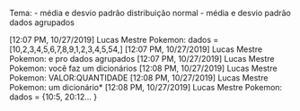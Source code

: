 Tema:
    - média e desvio padrão distribuição normal
    - média e desvio padrão dados agrupados

[12:07 PM, 10/27/2019] Lucas Mestre Pokemon: dados = [10,2,3,4,5,6,7,8,9,1,2,3,4,5,54,]
[12:07 PM, 10/27/2019] Lucas Mestre Pokemon: e pro dados agrupados
[12:07 PM, 10/27/2019] Lucas Mestre Pokemon: você faz um dicionários
[12:08 PM, 10/27/2019] Lucas Mestre Pokemon: VALOR:QUANTIDADE
[12:08 PM, 10/27/2019] Lucas Mestre Pokemon: um dicionário*
[12:08 PM, 10/27/2019] Lucas Mestre Pokemon: dados = {10:5, 20:12... }